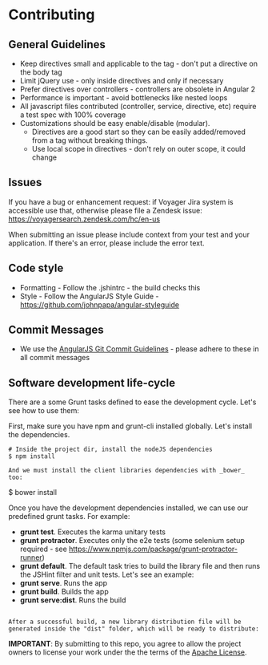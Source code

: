 Contributing
============

General Guidelines
------------------

* Keep directives small and applicable to the tag - don't put a directive on the body tag
* Limit jQuery use - only inside directives and only if necessary
* Prefer directives over controllers - controllers are obsolete in Angular 2
* Performance is important - avoid bottlenecks like nested loops
* All javascript files contributed (controller, service, directive, etc) require a test spec with 100% coverage
* Customizations should be easy enable/disable (modular).
  * Directives are a good start so they can be easily added/removed from a tag without breaking things.
  * Use local scope in directives - don't rely on outer scope, it could change

Issues
------
If you have a bug or enhancement request: if Voyager Jira system is accessible use that, otherwise please file a Zendesk issue: https://voyagersearch.zendesk.com/hc/en-us

When submitting an issue please include context from your test and
your application. If there's an error, please include the error text.

Code style
----------
* Formatting - Follow the .jshintrc - the build checks this
* Style - Follow the AngularJS Style Guide - https://github.com/johnpapa/angular-styleguide

Commit Messages
----------
* We use the [AngularJS Git Commit Guidelines](https://github.com/angular/angular.js/blob/master/CONTRIBUTING.md#-git-commit-guidelines) - please adhere to these in all commit messages

Software development life-cycle
-------------------------------
There are a some Grunt tasks defined to ease the development cycle. Let's see how to use them:

First, make sure you have npm and grunt-cli installed globally. Let's install the dependencies.

```
# Inside the project dir, install the nodeJS dependencies
$ npm install

And we must install the client libraries dependencies with _bower_ too:
```
$ bower install

Once you have the development dependencies installed, we can use our predefined grunt tasks. For example:

* **grunt test**. Executes the karma unitary tests
* **grunt protractor**. Executes only the e2e tests (some selenium setup required - see https://www.npmjs.com/package/grunt-protractor-runner)
* **grunt default**. The default task tries to build the library file and then runs the JSHint filter and unit tests. Let's see an example:
* **grunt serve**. Runs the app
* **grunt build**. Builds the app
* **grunt serve:dist**. Runs the build

```

After a successful build, a new library distribution file will be generated inside the "dist" folder, which will be ready to distribute:
```

**IMPORTANT**: By submitting to this repo, you agree to allow the project owners to
license your work under the the terms of the [Apache License](LICENSE.md).
